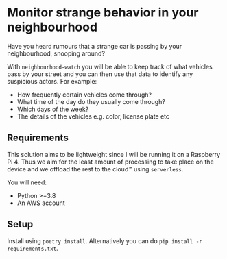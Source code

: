 # Monitor strange behavior in your neighbourhood

Have you heard rumours that a strange car is passing by your neighbourhood, snooping around?

With `neighbourhood-watch` you will be able to keep track of what vehicles pass by your street and you can then use that data to identify any suspicious actors.
For example:

- How frequently certain vehicles come through?
- What time of the day do they usually come through?
- Which days of the week?
- The details of the vehicles e.g. color, license plate etc

## Requirements

This solution aims to be lightweight since I will be running it on a Raspberry Pi 4.
Thus we aim for the least amount of processing to take place on the device and we offload the rest to the cloud™ using `serverless`.

You will need:

- Python >=3.8
- An AWS account

## Setup

Install using `poetry install`.
Alternatively you can do `pip install -r requirements.txt`.

